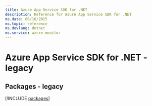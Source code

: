 ```yaml
---
title: Azure App Service SDK for .NET
description: Reference for Azure App Service SDK for .NET
ms.date: 06/16/2025
ms.topic: reference
ms.devlang: dotnet
ms.service: azure-monitor
---
```

# Azure App Service SDK for .NET - legacy
## Packages - legacy
[!INCLUDE [packages](app-service-index.md)]